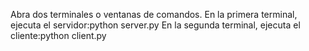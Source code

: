 Abra dos terminales o ventanas de comandos.
En la primera terminal, ejecuta el servidor:python server.py
En la segunda terminal, ejecuta el cliente:python client.py
